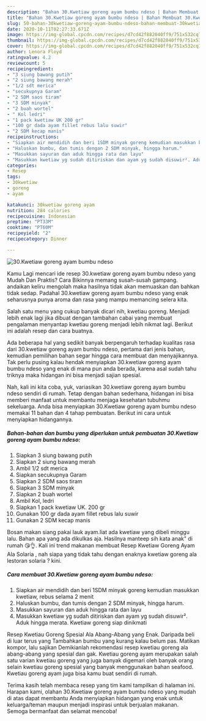 ```yaml
---
description: "Bahan 30.Kwetiaw goreng ayam bumbu ndeso | Bahan Membuat 30.Kwetiaw goreng ayam bumbu ndeso Yang Bisa Manjain Lidah"
title: "Bahan 30.Kwetiaw goreng ayam bumbu ndeso | Bahan Membuat 30.Kwetiaw goreng ayam bumbu ndeso Yang Bisa Manjain Lidah"
slug: 50-bahan-30kwetiaw-goreng-ayam-bumbu-ndeso-bahan-membuat-30kwetiaw-goreng-ayam-bumbu-ndeso-yang-bisa-manjain-lidah
date: 2020-10-11T02:27:33.671Z
image: https://img-global.cpcdn.com/recipes/d7cd42f882040ff9/751x532cq70/30kwetiaw-goreng-ayam-bumbu-ndeso-foto-resep-utama.jpg
thumbnail: https://img-global.cpcdn.com/recipes/d7cd42f882040ff9/751x532cq70/30kwetiaw-goreng-ayam-bumbu-ndeso-foto-resep-utama.jpg
cover: https://img-global.cpcdn.com/recipes/d7cd42f882040ff9/751x532cq70/30kwetiaw-goreng-ayam-bumbu-ndeso-foto-resep-utama.jpg
author: Lenora Floyd
ratingvalue: 4.2
reviewcount: 5
recipeingredient:
- "3 siung bawang putih"
- "2 siung bawang merah"
- "1/2 sdt merica"
- "secukupnya Garam"
- "2 SDM saos tiram"
- "3 SDM minyak"
- "2 buah wortel"
- " Kol ledri"
- "1 pack kwetiaw UK 200 gr"
- "100 gr dada ayam fillet rebus lalu suwir"
- "2 SDM kecap manis"
recipeinstructions:
- "Siapkan air mendidih dan beri 1SDM minyak goreng kemudian masukkan kwetiaw, rebus selama 2 menit"
- "Haluskan bumbu, dan tumis dengan 2 SDM minyak, hingga harum."
- "Masukkan sayuran dan aduk hingga rata dan layu"
- "Masukkan kwetiaw yg sudah ditiriskan dan ayam yg sudah disuwir². Aduk hingga merata. Kwetiaw goreng siap dinikmati"
categories:
- Resep
tags:
- 30kwetiaw
- goreng
- ayam

katakunci: 30kwetiaw goreng ayam 
nutrition: 284 calories
recipecuisine: Indonesian
preptime: "PT33M"
cooktime: "PT60M"
recipeyield: "2"
recipecategory: Dinner

---
```



![30.Kwetiaw goreng ayam bumbu ndeso](https://img-global.cpcdn.com/recipes/d7cd42f882040ff9/751x532cq70/30kwetiaw-goreng-ayam-bumbu-ndeso-foto-resep-utama.jpg)

Kamu Lagi mencari ide resep 30.kwetiaw goreng ayam bumbu ndeso yang Mudah Dan Praktis? Cara Bikinnya memang susah-susah gampang. andaikan keliru mengolah maka hasilnya tidak akan memuaskan dan bahkan tidak sedap. Padahal 30.kwetiaw goreng ayam bumbu ndeso yang enak seharusnya punya aroma dan rasa yang mampu memancing selera kita.

Salah satu menu yang cukup banyak dicari nih, kwetiau goreng. Menjadi lebih enak lagi jika dibuat dengan tambahan cabai yang membuat pengalaman menyantap kwetiau goreng menjadi lebih nikmat lagi. Berikut ini adalah resep dan cara buatnya.

Ada beberapa hal yang sedikit banyak berpengaruh terhadap kualitas rasa dari 30.kwetiaw goreng ayam bumbu ndeso, pertama dari jenis bahan, kemudian pemilihan bahan segar hingga cara membuat dan menyajikannya. Tak perlu pusing kalau hendak menyiapkan 30.kwetiaw goreng ayam bumbu ndeso yang enak di mana pun anda berada, karena asal sudah tahu triknya maka hidangan ini bisa menjadi sajian spesial.


Nah, kali ini kita coba, yuk, variasikan 30.kwetiaw goreng ayam bumbu ndeso sendiri di rumah. Tetap dengan bahan sederhana, hidangan ini bisa memberi manfaat untuk membantu menjaga kesehatan tubuhmu sekeluarga. Anda bisa menyiapkan 30.Kwetiaw goreng ayam bumbu ndeso memakai 11 bahan dan 4 tahap pembuatan. Berikut ini cara untuk menyiapkan hidangannya.

<!--inarticleads1-->

##### Bahan-bahan dan bumbu yang diperlukan untuk pembuatan 30.Kwetiaw goreng ayam bumbu ndeso:

1. Siapkan 3 siung bawang putih
1. Siapkan 2 siung bawang merah
1. Ambil 1/2 sdt merica
1. Siapkan secukupnya Garam
1. Siapkan 2 SDM saos tiram
1. Siapkan 3 SDM minyak
1. Siapkan 2 buah wortel
1. Ambil  Kol, ledri
1. Siapkan 1 pack kwetiaw UK. 200 gr
1. Gunakan 100 gr dada ayam fillet rebus lalu suwir
1. Gunakan 2 SDM kecap manis


Bosan makan siang pakai lauk ayam.liat ada kwetiaw yang dibeli minggu lalu. Bahan apa yang ada dikulkas aja. Hasilnya manteep sih kata anak&#34; di rumah 😘👌. Kali ini trend makanan membuat Resep Kwetiaw Goreng Ayam Ala Solaria , nah siapa yang tidak tahu dengan enaknya kwetiaw goreng ala lestoran solaria ? kini. 

<!--inarticleads2-->

##### Cara membuat 30.Kwetiaw goreng ayam bumbu ndeso:

1. Siapkan air mendidih dan beri 1SDM minyak goreng kemudian masukkan kwetiaw, rebus selama 2 menit
1. Haluskan bumbu, dan tumis dengan 2 SDM minyak, hingga harum.
1. Masukkan sayuran dan aduk hingga rata dan layu
1. Masukkan kwetiaw yg sudah ditiriskan dan ayam yg sudah disuwir². Aduk hingga merata. Kwetiaw goreng siap dinikmati


Resep Kwetiau Goreng Spesial Ala Abang-Abang yang Enak. Daripada beli di luar terus yang Tambahkan bumbu yang kurang kalau belum pas. Matikan kompor, lalu sajikan Demikianlah rekomendasi resep kwetiau goreng ala abang-abang yang spesial dan gak. Kwetiau goreng ayam merupakan salah satu varian kwetiau goreng yang juga banyak digemari oleh banyak orang selain kwetiau goreng spesial yang banyak menggunakan bahan seafood. Kwetiau goreng ayam juga bisa kamu buat sendiri di rumah. 

Terima kasih telah membaca resep yang tim kami tampilkan di halaman ini. Harapan kami, olahan 30.Kwetiaw goreng ayam bumbu ndeso yang mudah di atas dapat membantu Anda menyiapkan hidangan yang enak untuk keluarga/teman maupun menjadi inspirasi untuk berjualan makanan. Semoga bermanfaat dan selamat mencoba!
